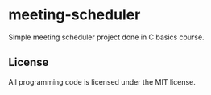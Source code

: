 <!--
SPDX-FileCopyrightText: 2022 Markus Murto

SPDX-License-Identifier: CC0-1.0
-->

# meeting-scheduler

Simple meeting scheduler project done in C basics course.

## License

All programming code is licensed under the MIT license.
